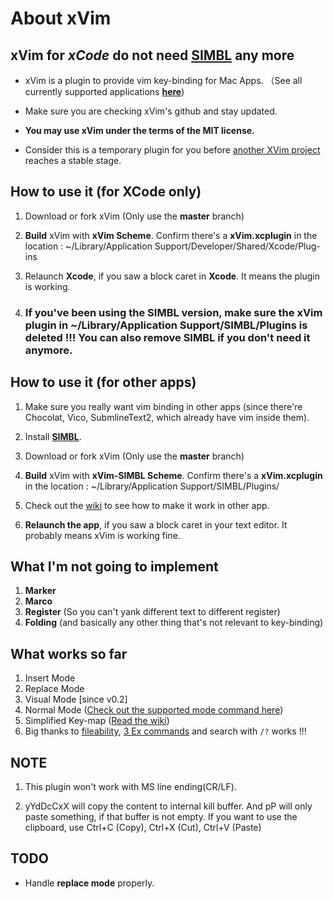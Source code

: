 # About xVim

## xVim for _xCode_ do not need [SIMBL](http://www.culater.net/software/SIMBL/SIMBL.php) any more

* xVim is a plugin to provide vim key-binding for  Mac Apps. （See all currently supported applications __[here](https://github.com/WarWithinMe/xVim/wiki/Supported-Application)__)

* Make sure you are checking xVim's github and stay updated.

* __You may use xVim under the terms of the MIT license.__

* Consider this is a temporary plugin for you before [another XVim project](https://github.com/JugglerShu/XVim) reaches a stable stage.

## How to use it (for XCode only)

1. Download or fork xVim (Only use the __master__ branch)

1. __Build__ xVim with __xVim Scheme__. Confirm there's a __xVim.xcplugin__ in the location : ~/Library/Application Support/Developer/Shared/Xcode/Plug-ins

1. Relaunch __Xcode__, if you saw a block caret in __Xcode__. It means the plugin is working.

4. ### If you've been using the SIMBL version, make sure the xVim plugin in ~/Library/Application Support/SIMBL/Plugins is deleted !!! You can also remove SIMBL if you don't need it anymore.

## How to use it (for other apps)

1. Make sure you really want vim binding in other apps (since there're Chocolat, Vico, SubmlineText2, which already have vim inside them).

1. Install [__SIMBL__](http://www.culater.net/software/SIMBL/SIMBL.php). 

1. Download or fork xVim (Only use the __master__ branch)

1. __Build__ xVim with __xVim-SIMBL Scheme__. Confirm there's a __xVim.xcplugin__ in the location : ~/Library/Application Support/SIMBL/Plugins/

1. Check out the [wiki](https://github.com/WarWithinMe/xVim/wiki/Supported-Application) to see how to make it work in other app.

1. __Relaunch the app__, if you saw a block caret in your text editor. It probably means xVim is working fine.

## What I'm not going to implement
1. __Marker__
1. __Marco__
1. __Register__ (So you can't yank different text to different register)
1. __Folding__ (and basically any other thing that's not relevant to key-binding)

## What works so far
1. Insert Mode
2. Replace Mode
3. Visual Mode [since v0.2]
4. Normal Mode ([Check out the supported mode command here](https://github.com/WarWithinMe/xVim/wiki/Supported-Commands))
5. Simplified Key-map ([Read the wiki](https://github.com/WarWithinMe/xVim/wiki/Simplified-Key-map))
6. Big thanks to [fileability](https://github.com/fileability), [3 Ex commands](https://github.com/WarWithinMe/xVim/wiki/Supported-Commands) and search with `/?` works !!!

## NOTE
1. This plugin won't work with MS line ending(CR/LF).
   
2. yYdDcCxX will copy the content to internal kill buffer. And pP will only paste something, if that buffer is not empty.  If you want to use the clipboard, use Ctrl+C (Copy), Ctrl+X (Cut), Ctrl+V (Paste)

## TODO
* Handle __replace mode__ properly.
